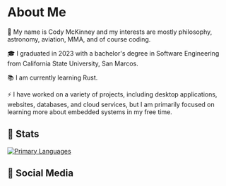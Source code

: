 # About Me

🚀 My name is Cody McKinney and my interests are mostly philosophy, astronomy, aviation, MMA, and of course coding.

🎓 I graduated in 2023 with a bachelor's degree in Software Engineering from California State University, San Marcos.

📚 I am currently learning Rust.

⚡ I have worked on a variety of projects, including desktop applications, websites, databases, and cloud services, but I am primarily focused on learning more about embedded systems in my free time.

## 🔎 Stats

[![Primary Languages](https://github-readme-stats.vercel.app/api/top-langs/?username=codymck&exclude_repo=SNESMusicEditor&theme=gruvbox&langs_count=8)](https://github.com/anuraghazra/github-readme-stats)

## 🔗 Social Media

[![<LinkedIn>](https://img.shields.io/badge/LinkedIn-0077B5?style=for-the-badge&logo=linkedin&logoColor=white)](https://www.linkedin.com/in/cody-mckinney-933860250/)
[![<Twitter>](https://img.shields.io/badge/Twitter-1DA1F2?style=for-the-badge&logo=twitter&logoColor=white)](https://twitter.com/0xCodyng)

<!--
**codymck/codymck** is a ✨ _special_ ✨ repository because its `README.md` (this file) appears on your GitHub profile.

Here are some ideas to get you started:

- 🔭 I’m currently working on ...
- 🌱 I’m currently learning ...
- 👯 I’m looking to collaborate on ...
- 🤔 I’m looking for help with ...
- 💬 Ask me about ...
- 📫 How to reach me: ...
- 😄 Pronouns: ...
- ⚡ Fun fact: ...
-->
